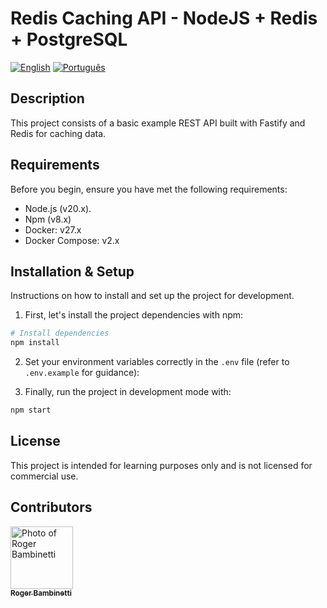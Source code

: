 # Redis Caching API - NodeJS + Redis + PostgreSQL

[![English](https://img.shields.io/badge/lang-english-blue.svg)](README.md)
[![Português](https://img.shields.io/badge/lang-portuguese-green.svg)](README.pt-br.md)

## Description
This project consists of a basic example REST API built with Fastify and Redis for caching data.

## Requirements

Before you begin, ensure you have met the following requirements:

- Node.js (v20.x).
- Npm (v8.x)
- Docker: v27.x
- Docker Compose: v2.x
  
## Installation & Setup

Instructions on how to install and set up the project for development.

1. First, let's install the project dependencies with npm:

```bash
# Install dependencies
npm install
```

2. Set your environment variables correctly in the `.env` file (refer to `.env.example` for guidance):

5. Finally, run the project in development mode with:

```bash
npm start
```

## License

This project is intended for learning purposes only and is not licensed for commercial use.

## Contributors

<table align="center">
  <tr>
      <a href="https://github.com/RogerBambinetti">
        <img src="https://avatars0.githubusercontent.com/u/50684839?s=460&v=4" width="100px" alt="Photo of Roger Bambinetti"/>
        <br />
        <sub><b>Roger Bambinetti</b></sub>
      </a>
  </tr>
</table>
